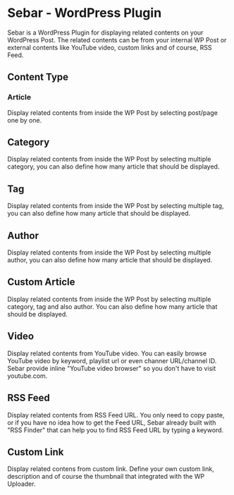 # Sebar - WordPress Plugin
Sebar is a WordPress Plugin for displaying related contents on your WordPress Post. The related contents can be from your internal WP Post or external contents like YouTube video, custom links and of course, RSS Feed.

## Content Type

### Article
Display related contents from inside the WP Post by selecting post/page one by one.

## Category
Display related contents from inside the WP Post by selecting multiple category, you can also define how many article that should be displayed.

## Tag
Display related contents from inside the WP Post by selecting multiple tag, you can also define how many article that should be displayed.

## Author
Display related contents from inside the WP Post by selecting multiple author, you can also define how many article that should be displayed.

## Custom Article
Display related contents from inside the WP Post by selecting multiple category, tag and also author. You can also define how many article that should be displayed.

## Video
Display related contents from YouTube video. You can easily browse YouTube video by keyword, playlist url or even channer URL/channel ID. Sebar provide inline "YouTube video browser" so you don't have to visit youtube.com.

## RSS Feed
Display related contents from RSS Feed URL. You only need to copy paste, or if you have no idea how to get the Feed URL, Sebar already built with "RSS Finder" that can help you to find RSS Feed URL by typing a keyword.

## Custom Link
Display related contens from custom link. Define your own custom link, description and of course the thumbnail that integrated with the WP Uploader.
